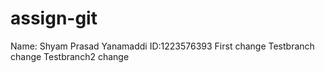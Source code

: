 # assign-git
Name: Shyam Prasad Yanamaddi  ID:1223576393
First change
Testbranch change
Testbranch2 change

